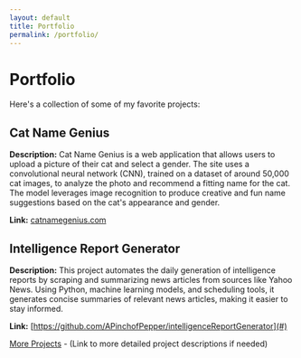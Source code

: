 ```yaml
---
layout: default
title: Portfolio
permalink: /portfolio/
---
```


# Portfolio
Here's a collection of some of my favorite projects:

## Cat Name Genius
**Description:** Cat Name Genius is a web application that allows users to upload a picture of their cat and select a gender. The site uses a convolutional neural network (CNN), trained on a dataset of around 50,000 cat images, to analyze the photo and recommend a fitting name for the cat. The model leverages image recognition to produce creative and fun name suggestions based on the cat's appearance and gender.

**Link:** [catnamegenius.com](#)

## Intelligence Report Generator
**Description:** This project automates the daily generation of intelligence reports by scraping and summarizing news articles from sources like Yahoo News. Using Python, machine learning models, and scheduling tools, it generates concise summaries of relevant news articles, making it easier to stay informed.

**Link:** [https://github.com/APinchofPepper/intelligenceReportGenerator](#)

[More Projects](#) - (Link to more detailed project descriptions if needed)
